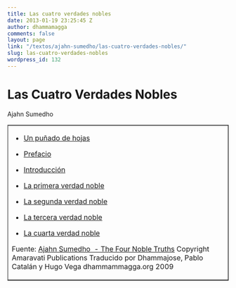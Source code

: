 ```yaml
---
title: Las cuatro verdades nobles
date: 2013-01-19 23:25:45 Z
author: dhammamagga
comments: false
layout: page
link: "/textos/ajahn-sumedho/las-cuatro-verdades-nobles/"
slug: las-cuatro-verdades-nobles
wordpress_id: 132
---
```


# Las Cuatro Verdades Nobles




Ajahn Sumedho






<table cellpadding="2" cellspacing="2" border="1" >
<tbody >
<tr >

<td >



	
  * [Un puñado de hojas](/textos/ajahn-sumedho/las-cuatro-verdades-nobles/un-punado-de-hojas/)

	
  * [Prefacio](/textos/ajahn-sumedho/las-cuatro-verdades-nobles/prefacio/)

	
  * [Introducción](/textos/ajahn-sumedho/las-cuatro-verdades-nobles/introduccion/)

	
  * [La primera verdad noble](/textos/ajahn-sumedho/las-cuatro-verdades-nobles/la-primera-verdad-noble/)

	
  * [La segunda verdad noble](/textos/ajahn-sumedho/las-cuatro-verdades-nobles/la-segunda-verdad-noble/)

	
  * [La tercera verdad noble](/textos/ajahn-sumedho/las-cuatro-verdades-nobles/la-tercera-verdad-noble/)

	
  * [La cuarta verdad noble](/textos/ajahn-sumedho/las-cuatro-verdades-nobles/la-cuarta-verdad-noble/)


<!-- more -->


Fuente: [Ajahn Sumedho  - The Four Noble Truths](http://www.amaravati.org/dhamma-books/the-four-noble-truths/)
Copyright Amaravati Publications
Traducido por Dhammajose, Pablo Catalán y Hugo Vega
dhammammagga.org 2009



</td>
</tr>
</tbody>
</table>

